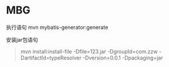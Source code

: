 # MBG

执行语句
mvn mybatis-generator:generate



安装jar包语句

>mvn install:install-file -Dfile=123.jar -DgroupId=com.zzw -DartifactId=typeResolver -Dversion=0.0.1 -Dpackaging=jar